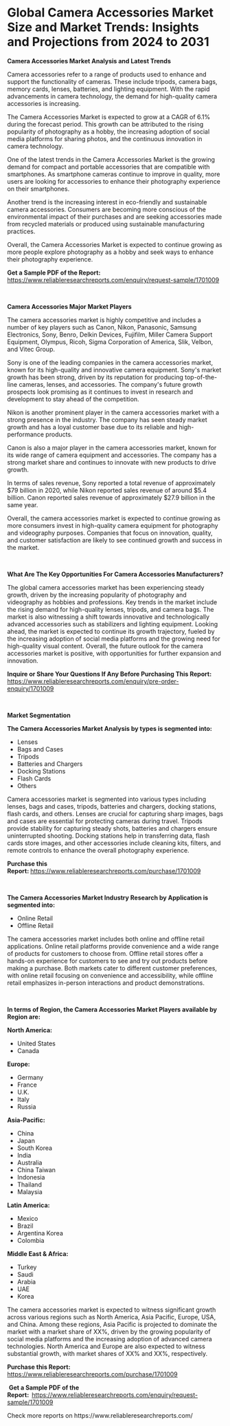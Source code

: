 <p><h1>Global Camera Accessories Market Size and Market Trends: Insights and Projections from 2024 to 2031</h1></p><p><strong>Camera Accessories Market Analysis and Latest Trends</strong></p>
<p><p>Camera accessories refer to a range of products used to enhance and support the functionality of cameras. These include tripods, camera bags, memory cards, lenses, batteries, and lighting equipment. With the rapid advancements in camera technology, the demand for high-quality camera accessories is increasing.</p><p>The Camera Accessories Market is expected to grow at a CAGR of 6.1% during the forecast period. This growth can be attributed to the rising popularity of photography as a hobby, the increasing adoption of social media platforms for sharing photos, and the continuous innovation in camera technology.</p><p>One of the latest trends in the Camera Accessories Market is the growing demand for compact and portable accessories that are compatible with smartphones. As smartphone cameras continue to improve in quality, more users are looking for accessories to enhance their photography experience on their smartphones.</p><p>Another trend is the increasing interest in eco-friendly and sustainable camera accessories. Consumers are becoming more conscious of the environmental impact of their purchases and are seeking accessories made from recycled materials or produced using sustainable manufacturing practices.</p><p>Overall, the Camera Accessories Market is expected to continue growing as more people explore photography as a hobby and seek ways to enhance their photography experience.</p></p>
<p><strong>Get a Sample PDF of the Report:&nbsp;</strong> <a href="https://www.reliableresearchreports.com/enquiry/request-sample/1701009">https://www.reliableresearchreports.com/enquiry/request-sample/1701009</a></p>
<p>&nbsp;</p>
<p><strong>Camera Accessories Major Market Players</strong></p>
<p><p>The camera accessories market is highly competitive and includes a number of key players such as Canon, Nikon, Panasonic, Samsung Electronics, Sony, Benro, Delkin Devices, Fujifilm, Miller Camera Support Equipment, Olympus, Ricoh, Sigma Corporation of America, Slik, Velbon, and Vitec Group.</p><p>Sony is one of the leading companies in the camera accessories market, known for its high-quality and innovative camera equipment. Sony's market growth has been strong, driven by its reputation for producing top-of-the-line cameras, lenses, and accessories. The company's future growth prospects look promising as it continues to invest in research and development to stay ahead of the competition.</p><p>Nikon is another prominent player in the camera accessories market with a strong presence in the industry. The company has seen steady market growth and has a loyal customer base due to its reliable and high-performance products.</p><p>Canon is also a major player in the camera accessories market, known for its wide range of camera equipment and accessories. The company has a strong market share and continues to innovate with new products to drive growth.</p><p>In terms of sales revenue, Sony reported a total revenue of approximately $79 billion in 2020, while Nikon reported sales revenue of around $5.4 billion. Canon reported sales revenue of approximately $27.9 billion in the same year.</p><p>Overall, the camera accessories market is expected to continue growing as more consumers invest in high-quality camera equipment for photography and videography purposes. Companies that focus on innovation, quality, and customer satisfaction are likely to see continued growth and success in the market.</p></p>
<p>&nbsp;</p>
<p><strong>What Are The Key Opportunities For Camera Accessories Manufacturers?</strong></p>
<p><p>The global camera accessories market has been experiencing steady growth, driven by the increasing popularity of photography and videography as hobbies and professions. Key trends in the market include the rising demand for high-quality lenses, tripods, and camera bags. The market is also witnessing a shift towards innovative and technologically advanced accessories such as stabilizers and lighting equipment. Looking ahead, the market is expected to continue its growth trajectory, fueled by the increasing adoption of social media platforms and the growing need for high-quality visual content. Overall, the future outlook for the camera accessories market is positive, with opportunities for further expansion and innovation.</p></p>
<p><strong>Inquire or Share Your Questions If Any Before Purchasing This Report:</strong> <a href="https://www.reliableresearchreports.com/enquiry/pre-order-enquiry/1701009">https://www.reliableresearchreports.com/enquiry/pre-order-enquiry/1701009</a></p>
<p>&nbsp;</p>
<p><strong>Market Segmentation</strong></p>
<p><strong>The Camera Accessories Market Analysis by types is segmented into:</strong></p>
<p><ul><li>Lenses</li><li>Bags and Cases</li><li>Tripods</li><li>Batteries and Chargers</li><li>Docking Stations</li><li>Flash Cards</li><li>Others</li></ul></p>
<p><p>Camera accessories market is segmented into various types including lenses, bags and cases, tripods, batteries and chargers, docking stations, flash cards, and others. Lenses are crucial for capturing sharp images, bags and cases are essential for protecting cameras during travel. Tripods provide stability for capturing steady shots, batteries and chargers ensure uninterrupted shooting. Docking stations help in transferring data, flash cards store images, and other accessories include cleaning kits, filters, and remote controls to enhance the overall photography experience.</p></p>
<p><strong>Purchase this Report:&nbsp;</strong><a href="https://www.reliableresearchreports.com/purchase/1701009">https://www.reliableresearchreports.com/purchase/1701009</a></p>
<p>&nbsp;</p>
<p><strong>The Camera Accessories Market Industry Research by Application is segmented into:</strong></p>
<p><ul><li>Online Retail</li><li>Offline Retail</li></ul></p>
<p><p>The camera accessories market includes both online and offline retail applications. Online retail platforms provide convenience and a wide range of products for customers to choose from. Offline retail stores offer a hands-on experience for customers to see and try out products before making a purchase. Both markets cater to different customer preferences, with online retail focusing on convenience and accessibility, while offline retail emphasizes in-person interactions and product demonstrations.</p></p>
<p>&nbsp;</p>
<p><strong>In terms of Region, the Camera Accessories Market Players available by Region are:</strong></p>
<p>
    <p> <strong> North America: </strong>
        <ul>
            <li>United States</li>
            <li>Canada</li>
        </ul>
        </p> 
    <p> <strong> Europe: </strong>
        <ul>
            <li>Germany</li>
            <li>France</li>
            <li>U.K.</li>
            <li>Italy</li>
            <li>Russia</li>
        </ul>
        </p> 
    <p> <strong> Asia-Pacific: </strong>
        <ul>
            <li>China</li>
            <li>Japan</li>
            <li>South Korea</li>
            <li>India</li>
            <li>Australia</li>
            <li>China Taiwan</li>
            <li>Indonesia</li>
            <li>Thailand</li>
            <li>Malaysia</li>
        </ul>
        </p> 
    <p> <strong> Latin America: </strong>
        <ul>
            <li>Mexico</li>
            <li>Brazil</li>
            <li>Argentina Korea</li>
            <li>Colombia</li>
        </ul>
        </p> 
    <p> <strong> Middle East & Africa: </strong>
        <ul>
            <li>Turkey</li>
            <li>Saudi</li>
            <li>Arabia</li>
            <li>UAE</li>
            <li>Korea</li>
        </ul>
    </p>
    </p>
<p><p>The camera accessories market is expected to witness significant growth across various regions such as North America, Asia Pacific, Europe, USA, and China. Among these regions, Asia Pacific is projected to dominate the market with a market share of XX%, driven by the growing popularity of social media platforms and the increasing adoption of advanced camera technologies. North America and Europe are also expected to witness substantial growth, with market shares of XX% and XX%, respectively.</p></p>
<p><strong>Purchase this Report: </strong><a href="https://www.reliableresearchreports.com/purchase/1701009">https://www.reliableresearchreports.com/purchase/1701009</a></p>
<p>&nbsp;<strong>Get a Sample PDF of the Report:&nbsp;&nbsp;</strong><a href="https://www.reliableresearchreports.com/enquiry/request-sample/1701009">https://www.reliableresearchreports.com/enquiry/request-sample/1701009</a></p>
<p><strong></strong></p>
<p>Check more reports on https://www.reliableresearchreports.com/</p>